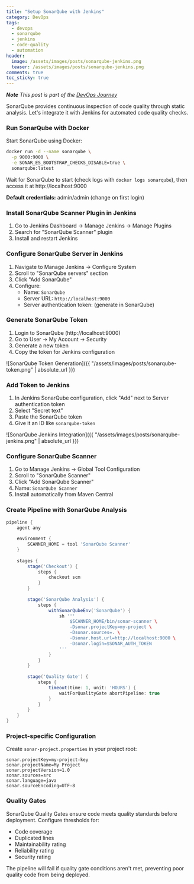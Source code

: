 ```yaml
---
title: "Setup SonarQube with Jenkins"
category: DevOps
tags: 
  - devops
  - sonarqube
  - jenkins
  - code-quality
  - automation
header:
  image: /assets/images/posts/sonarqube-jenkins.png
  teaser: /assets/images/posts/sonarqube-jenkins.png
comments: true
toc_sticky: true
---
```

_**Note** This post is part of the [DevOps Journey](/software/devops-journey/)_

SonarQube provides continuous inspection of code quality through static analysis. Let's integrate it with Jenkins for automated code quality checks.

### Run SonarQube with Docker

Start SonarQube using Docker:

```bash
docker run -d --name sonarqube \
  -p 9000:9000 \
  -e SONAR_ES_BOOTSTRAP_CHECKS_DISABLE=true \
  sonarqube:latest
```

Wait for SonarQube to start (check logs with `docker logs sonarqube`), then access it at http://localhost:9000

**Default credentials:** admin/admin (change on first login)

### Install SonarQube Scanner Plugin in Jenkins

1. Go to Jenkins Dashboard → Manage Jenkins → Manage Plugins
2. Search for "SonarQube Scanner" plugin
3. Install and restart Jenkins

### Configure SonarQube Server in Jenkins

1. Navigate to Manage Jenkins → Configure System
2. Scroll to "SonarQube servers" section
3. Click "Add SonarQube"
4. Configure:
   - Name: `SonarQube`
   - Server URL: `http://localhost:9000`
   - Server authentication token: (generate in SonarQube)

### Generate SonarQube Token

1. Login to SonarQube (http://localhost:9000)
2. Go to User → My Account → Security
3. Generate a new token
4. Copy the token for Jenkins configuration

![SonarQube Token Generation]({{ "/assets/images/posts/sonarqube-token.png" | absolute_url }})

### Add Token to Jenkins

1. In Jenkins SonarQube configuration, click "Add" next to Server authentication token
2. Select "Secret text"
3. Paste the SonarQube token
4. Give it an ID like `sonarqube-token`

![SonarQube Jenkins Integration]({{ "/assets/images/posts/sonarqube-jenkins.png" | absolute_url }})

### Configure SonarQube Scanner

1. Go to Manage Jenkins → Global Tool Configuration
2. Scroll to "SonarQube Scanner"
3. Click "Add SonarQube Scanner"
4. Name: `SonarQube Scanner`
5. Install automatically from Maven Central

### Create Pipeline with SonarQube Analysis

```groovy
pipeline {
    agent any
    
    environment {
        SCANNER_HOME = tool 'SonarQube Scanner'
    }
    
    stages {
        stage('Checkout') {
            steps {
                checkout scm
            }
        }
        
        stage('SonarQube Analysis') {
            steps {
                withSonarQubeEnv('SonarQube') {
                    sh '''
                        $SCANNER_HOME/bin/sonar-scanner \
                        -Dsonar.projectKey=my-project \
                        -Dsonar.sources=. \
                        -Dsonar.host.url=http://localhost:9000 \
                        -Dsonar.login=$SONAR_AUTH_TOKEN
                    '''
                }
            }
        }
        
        stage('Quality Gate') {
            steps {
                timeout(time: 1, unit: 'HOURS') {
                    waitForQualityGate abortPipeline: true
                }
            }
        }
    }
}
```

### Project-specific Configuration

Create `sonar-project.properties` in your project root:

```properties
sonar.projectKey=my-project-key
sonar.projectName=My Project
sonar.projectVersion=1.0
sonar.sources=src
sonar.language=java
sonar.sourceEncoding=UTF-8
```

### Quality Gates

SonarQube Quality Gates ensure code meets quality standards before deployment. Configure thresholds for:

- Code coverage
- Duplicated lines
- Maintainability rating
- Reliability rating
- Security rating

The pipeline will fail if quality gate conditions aren't met, preventing poor quality code from being deployed.